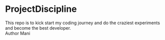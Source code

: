 # ProjectDiscipline
This repo is to kick start my coding journey and do the craziest experiments and become the best developer.
<br/>
Author Mani
